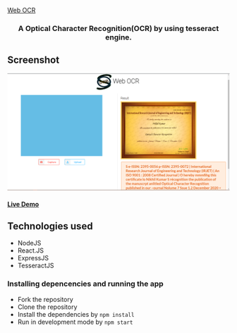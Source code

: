 <a align="center" href="https://greazey-web-ocr.herokuapp.com/" >Web OCR</a>
<h3 align="center"> A Optical Character Recognition(OCR) by using tesseract engine.</h3>

## Screenshot
![](https://raw.githubusercontent.com/GreaZeY/Web-OCR/main/SS/demo.PNG)
#### [Live Demo](https://greazey-web-ocr.herokuapp.com/)

## Technologies used
* NodeJS
* React.JS
* ExpressJS
* TesseractJS

### Installing depencencies and running the app
* Fork the repository
* Clone the repository
* Install the dependencies by `npm install`
* Run in development mode by `npm start`


